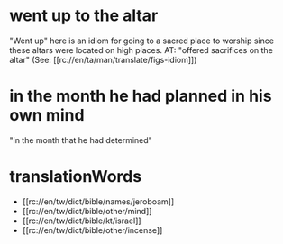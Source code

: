 # went up to the altar

"Went up" here is an idiom for going to a sacred place to worship since these altars were located on high places. AT: "offered sacrifices on the altar" (See: [[rc://en/ta/man/translate/figs-idiom]])

# in the month he had planned in his own mind

"in the month that he had determined"

# translationWords

* [[rc://en/tw/dict/bible/names/jeroboam]]
* [[rc://en/tw/dict/bible/other/mind]]
* [[rc://en/tw/dict/bible/kt/israel]]
* [[rc://en/tw/dict/bible/other/incense]]